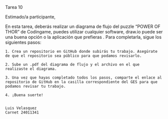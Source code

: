 Tarea 10

Estimado/a participante,

En esta tarea, deberás realizar un diagrama de flujo del puzzle “POWER OF THOR” de Codingame, puedes utilizar cualquier software, draw.io puede ser una buena opción o la aplicación que prefieras . Para completarla, sigue los siguientes pasos:

    1. Crea un repositorio en GitHub donde subirás tu trabajo. Asegúrate de que el repositorio sea público para que podamos revisarlo.

    2. Sube un .pdf del diagrama de flujo y el archivo en el que realizaste el diagrama.

    3. Una vez que hayas completado todos los pasos, comparte el enlace al repositorio de GitHub en la casilla correspondiente del GES para que podamos revisar tu trabajo.

    4. ¡Buena suerte!


    Luis Velasquez
    Carnet 24011341